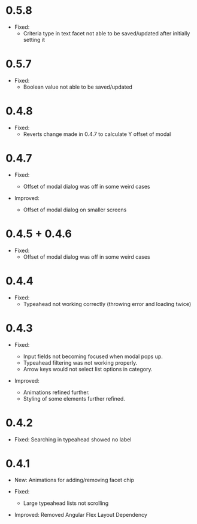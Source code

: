 # 0.5.8
* Fixed:
  * Criteria type in text facet not able to be saved/updated after initially setting it
  
# 0.5.7
* Fixed:
  * Boolean value not able to be saved/updated

# 0.4.8
* Fixed:
  * Reverts change made in 0.4.7 to calculate Y offset of modal
  
# 0.4.7
* Fixed:
  * Offset of modal dialog was off in some weird cases
  
* Improved:
  * Offset of modal dialog on smaller screens

# 0.4.5 + 0.4.6
* Fixed: 
  * Offset of modal dialog was off in some weird cases

# 0.4.4
* Fixed:
  * Typeahead not working correctly (throwing error and loading twice)
  

# 0.4.3
* Fixed: 
  * Input fields not becoming focused when modal pops up.
  * Typeahead filtering was not working properly.
  * Arrow keys would not select list options in category.
  
* Improved:
  * Animations refined further.
  * Styling of some elements further refined.
  
# 0.4.2
* Fixed: Searching in typeahead showed no label

# 0.4.1
* New: Animations for adding/removing facet chip
* Fixed:
  * Large typeahead lists not scrolling
  
* Improved: Removed Angular Flex Layout Dependency
